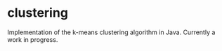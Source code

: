 # clustering
Implementation of the k-means clustering algorithm in Java. Currently a work in progress.
